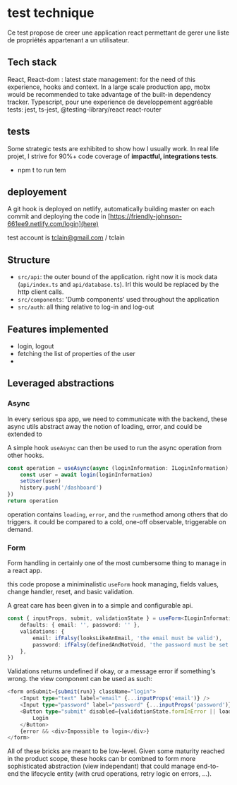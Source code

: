 # test technique

Ce test propose de creer une application react permettant de gerer une liste de propriétés appartenant a un utilisateur.

## Tech stack

React, React-dom : latest
state management: for the need of this experience, hooks and context. In a large scale production app, mobx would be recommended to take advantage of the built-in dependency tracker.
Typescript, pour une experience de developpement aggréable
tests: jest, ts-jest, @testing-library/react
react-router

## tests

Some strategic tests are exhibited to show how I usually work. In real life projet, I strive for 90%+ code coverage of **impactful, integrations tests**.

-   npm t to run tem

## deployement

A git hook is deployed on netlify, automatically building master on each commit and deploying the code in [https://friendly-johnson-661ee9.netlify.com/login](here)

test account is tclain@gmail.com / tclain

## Structure

-   `src/api`: the outer bound of the application. right now it is mock data (`api/index.ts` and `api/database.ts`). Irl this would be replaced by the http client calls.
-   `src/components`: 'Dumb components' used throughout the application
-   `src/auth`: all thing relative to log-in and log-out

## Features implemented

-   login, logout
-   fetching the list of properties of the user
-

## Leveraged abstractions

### Async

In every serious spa app, we need to communicate with the backend, these async utils abstract away the notion of loading, error, and could be extended to

A simple hook `useAsync` can then be used to run the async operation from other hooks.

```ts
const operation = useAsync(async (loginInformation: ILoginInformation) => {
    const user = await login(loginInformation)
    setUser(user)
    history.push('/dashboard')
})
return operation
```

operation contains `loading`, `error`, and the `run`method among others that do triggers. it could be compared to a cold, one-off observable, triggerable on demand.

### Form

Form handling in certainly one of the most cumbersome thing to manage in a react app.

this code propose a miniminalistic `useForm` hook managing, fields values, change handler, reset, and basic validation.

A great care has been given in to a simple and configurable api.

```ts
const { inputProps, submit, validationState } = useForm<ILoginInformation>({
    defaults: { email: '', password: '' },
    validations: {
        email: ifFalsy(looksLikeAnEmail, 'the email must be valid'),
        password: ifFalsy(definedAndNotVoid, 'the password must be set'),
    },
})
```

Validations returns undefined if okay, or a message error if something's wrong.
the view component can be used as such:

```ts
<form onSubmit={submit(run)} className="login">
    <Input type="text" label="email" {...inputProps('email')} />
    <Input type="password" label="password" {...inputProps('password')} />
    <Button type="submit" disabled={validationState.formInError || loading}>
        Login
    </Button>
    {error && <div>Impossible to login</div>}
</form>
```

All of these bricks are meant to be low-level. Given some maturity reached in the product scope, these hooks can br combned to form more sophisticated abstraction (view independant) that could manage end-to-end the lifecycle entity (with crud operations, retry logic on errors, ...).
